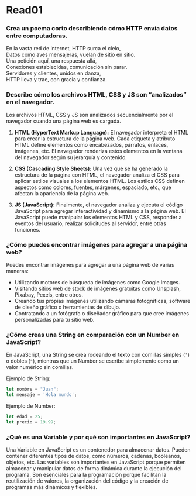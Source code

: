 # Read01

### **Crea un poema corto describiendo cómo HTTP envía datos entre computadoras.**

En la vasta red de internet, HTTP surca el cielo,  
Datos como aves mensajeras, vuelan de sitio en sitio.  
Una petición aquí, una respuesta allá,  
Conexiones establecidas, comunicación sin parar.  
Servidores y clientes, unidos en danza,  
HTTP lleva y trae, con gracia y confianza.

### **Describe cómo los archivos HTML, CSS y JS son “analizados” en el navegador.**

Los archivos HTML, CSS y JS son analizados secuencialmente por el navegador cuando una página web es cargada. 

1. **HTML (HyperText Markup Language):** El navegador interpreta el HTML para crear la estructura de la página web. Cada etiqueta y atributo HTML define elementos como encabezados, párrafos, enlaces, imágenes, etc. El navegador renderiza estos elementos en la ventana del navegador según su jerarquía y contenido.

2. **CSS (Cascading Style Sheets):** Una vez que se ha generado la estructura de la página con HTML, el navegador analiza el CSS para aplicar estilos visuales a los elementos HTML. Los estilos CSS definen aspectos como colores, fuentes, márgenes, espaciado, etc., que afectan la apariencia de la página web.

3. **JS (JavaScript):** Finalmente, el navegador analiza y ejecuta el código JavaScript para agregar interactividad y dinamismo a la página web. El JavaScript puede manipular los elementos HTML y CSS, responder a eventos del usuario, realizar solicitudes al servidor, entre otras funciones.

### **¿Cómo puedes encontrar imágenes para agregar a una página web?**

Puedes encontrar imágenes para agregar a una página web de varias maneras:

- Utilizando motores de búsqueda de imágenes como Google Images.
- Visitando sitios web de stock de imágenes gratuitas como Unsplash, Pixabay, Pexels, entre otros.
- Creando tus propias imágenes utilizando cámaras fotográficas, software de diseño gráfico o herramientas de dibujo.
- Contratando a un fotógrafo o diseñador gráfico para que cree imágenes personalizadas para tu sitio web.

### **¿Cómo creas una String en comparación con un Number en JavaScript?**

En JavaScript, una String se crea rodeando el texto con comillas simples (`'`) o dobles (`"`), mientras que un Number se escribe simplemente como un valor numérico sin comillas.

Ejemplo de String:
```javascript
let nombre = "Juan";
let mensaje = 'Hola mundo';
```

Ejemplo de Number:
```javascript
let edad = 25;
let precio = 19.99;
```

### **¿Qué es una Variable y por qué son importantes en JavaScript?**

Una Variable en JavaScript es un contenedor para almacenar datos. Pueden contener diferentes tipos de datos, como números, cadenas, booleanos, objetos, etc. Las variables son importantes en JavaScript porque permiten almacenar y manipular datos de forma dinámica durante la ejecución del programa. Son esenciales para la programación porque facilitan la reutilización de valores, la organización del código y la creación de programas más dinámicos y flexibles.